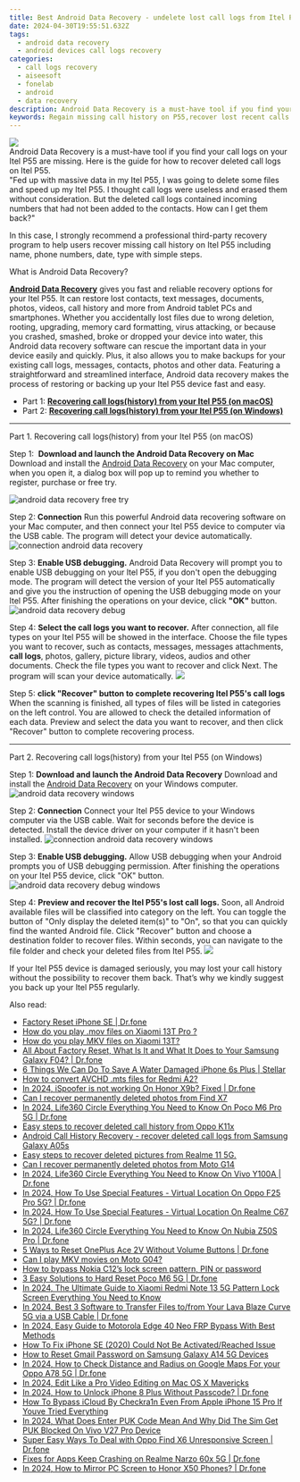```yaml
---
title: Best Android Data Recovery - undelete lost call logs from Itel P55
date: 2024-04-30T19:55:51.632Z
tags: 
  - android data recovery
  - android devices call logs recovery
categories: 
  - call logs recovery
  - aiseesoft
  - fonelab
  - android
  - data recovery
description: Android Data Recovery is a must-have tool if you find your call logs on your Itel P55 are missing. Here is the guide for how to recover deleted call logs on Itel P55.
keywords: Regain missing call history on P55,recover lost recent calls from Itel,retrieve wiped call logs Itel P55,Regain missing call history on Itel,restore deleted call history on Itel,undelete call numbers from Itel,get back deleted call history from P55 android,get back deleted call history from Itel android,Itel P55 call history disappeared,recover call history from P55,how can i find my deleted call history P55,how to recover deleted call history in Itel
---
```


<img src="https://img0mobiles.techidaily.com/images/best-assets/devices/itel/itel-p55/3.jpg" class="atpl-imgstyle"  />

<div class="atpl-content atpl-for-fonelab-android recover-call-logs">

<div class="atpl-post-description-part-1">
Android Data Recovery is a must-have tool if you find your call logs on your Itel P55 are missing. Here is the guide for how to recover deleted call logs on Itel P55.
</div>



<div class="atpl-post-description-part-2">
<div class="tpl-content-sub-paragraph-question">
  "Fed up with massive data in my Itel P55, I was going to delete some files and speed up my Itel P55. I thought call logs were useless and erased them without consideration. But the deleted call logs contained incoming numbers that had not been added to the contacts. How can I get them back?"
</div>
<div class="tpl-content-sub-paragraph-content">
  <p>
  In this case, I strongly recommend a professional third-party recovery program to help users recover missing call history on Itel P55 including name, phone numbers, date, type with simple steps.
  </p>
</div>
</div>

<div class="atpl-post-description-part-3">
<div class="tpl-content-sub-paragraph-title">
    What is Android Data Recovery?
</div>
<div class="tpl-content-sub-paragraph-content">
  <p>
  <a href="https://tools.techidaily.com/aiseesoft-android-data-recovery/" ><strong>Android Data Recovery</strong></a> gives you fast and reliable recovery options for your Itel P55. It can restore lost contacts, text messages, documents, photos, videos, call history and more from Android tablet PCs and smartphones. Whether you accidentally lost files due to wrong deletion, rooting, upgrading, memory card formatting, virus attacking, or because you crashed, smashed, broke or dropped your device into water, this Android data recovery software can rescue the important data in your device easily and quickly. Plus, it also allows you to make backups for your existing call logs, messages, contacts, photos and other data. Featuring a straightforward and streamlined interface, Android data recovery makes the process of restoring or backing up your  Itel P55 device fast and easy.
  </p>
</div>
</div>

<ul>
  <li>Part 1: <strong><a href="#p1"> Recovering call logs(history) from your Itel P55  (on macOS)</a></strong></li>
  <li>Part 2: <strong><a href="#p2"> Recovering call logs(history) from your Itel P55  (on Windows)</a></strong></li>
</ul>


<!-- Part 1 -->
<a id="p1" name="p1" ></a><hr>

<div>
  <span class="atpl-step-part-style">Part 1. Recovering call logs(history) from your Itel P55 (on macOS)</span>
</div>

<span class="atpl-stepstyle-a"><span>Step 1: </span></span> <strong>Download and launch the Android Data Recovery on Mac</strong>
Download and install the <a href="https://tools.techidaily.com/aiseesoft-android-data-recovery/" >Android Data Recovery</a> on your Mac computer, when you open it, a dialog box will pop up to remind you whether to register, purchase or free try.

<img src="https://tools.techidaily.com/images/apps/aiseesoft/android-data-recovery/mac-free-try.png" class="atpl-imgstyle" alt="android data recovery free try" />

<span class="atpl-stepstyle-a"><span>Step 2: </span></span> <strong>Connection</strong>
Run this powerful Android data recovering software on your Mac computer, and then connect your Itel P55 device to computer via the USB cable. The program will detect your device automatically.
<img src="https://tools.techidaily.com/images/apps/aiseesoft/android-data-recovery/mac-connection-interface.jpg" class="atpl-imgstyle" alt="connection android data recovery" />

<span class="atpl-stepstyle-a"><span>Step 3: </span></span> <strong>Enable USB debugging.</strong>
Android Data Recovery will prompt you to enable USB debugging on your Itel P55, if you don't open the debugging mode. The program will detect the version of your Itel P55 automatically and give you the instruction of opening the USB debugging mode on your Itel P55. After finishing the operations on your device, click <strong>"OK"</strong> button.
<img src="https://tools.techidaily.com/images/apps/aiseesoft/android-data-recovery/mac-android-usb-debug.jpg"  class="atpl-imgstyle" alt="android data recovery debug" />

<span class="atpl-stepstyle-a"><span>Step 4: </span></span> <strong>Select the call logs you want to recover.</strong>
After connection, all file types on your Itel P55 will be showed in the interface. Choose the file types you want to recover, such as contacts, messages, messages attachments, <b>call logs</b>, photos, gallery, picture library, videos, audios and other documents. Check the file types you want to recover and click Next. The program will scan your device automatically.
<img src="https://tools.techidaily.com/images/apps/aiseesoft/android-data-recovery/mac-choose-type-call-logs.jpg" class="atpl-imgstyle"  />

<span class="atpl-stepstyle-a"><span>Step 5: </span></span> <strong>click "Recover" button to  complete recovering Itel P55's call logs</strong>
When the scanning is finished, all types of files will be listed in categories on the left control. You are allowed to check the detailed information of each data. Preview and select the data you want to recover, and then click "Recover" button to complete recovering process.


<a id="p2" name="p2"></a><hr>

<!-- Part 2 -->
<div>
  <span class="atpl-step-part-style">Part 2. Recovering call logs(history) from your Itel P55 (on Windows)</span>
</div>

<span class="atpl-stepstyle-a"><span>Step 1: </span></span> <strong>Download and launch the Android Data Recovery</strong>
Download and install the <a href="https://tools.techidaily.com/aiseesoft-android-data-recovery/" >Android Data Recovery</a> on your Windows computer.
<img src="https://tools.techidaily.com/images/apps/aiseesoft/android-data-recovery/win-start-interface.png"  class="atpl-imgstyle" alt="android data recovery windows" />

<span class="atpl-stepstyle-a"><span>Step 2: </span></span> <strong>Connection</strong>
Connect your Itel P55 device to your Windows computer via the USB cable. Wait for seconds before the device is detected. Install the device driver on your computer if it hasn't been installed.
<img src="https://tools.techidaily.com/images/apps/aiseesoft/android-data-recovery/win-connection-interface.png" class="atpl-imgstyle" alt="connection android data recovery windows" />

<span class="atpl-stepstyle-a"><span>Step 3: </span></span> <strong>Enable USB debugging.</strong>
Allow USB debugging when your Android prompts you of USB debugging permission. After finishing the operations on your Itel P55 device, click "OK" button.
<img src="https://tools.techidaily.com/images/apps/aiseesoft/android-data-recovery/win-android-usb-debug.png" class="atpl-imgstyle" alt="android data recovery debug windows" />

<span class="atpl-stepstyle-a"><span>Step 4: </span></span> <strong>Preview and recover the Itel P55's lost call logs.</strong>
Soon, all Android available files will be classified into category on the left. You can toggle the button of "Only display the deleted item(s)" to "On", so that you can quickly find the wanted Android file. Click "Recover" button and choose a destination folder to recover files. Within seconds, you can navigate to the file folder and check your deleted files from Itel P55.
<img src="https://tools.techidaily.com/images/apps/aiseesoft/android-data-recovery/win-recover-call-logs.png" class="atpl-imgstyle"  />

<div class="atpl-post-description-part-4">
<div class="tpl-content-sub-paragraph-normal">
  <p>
    If your Itel P55 device is damaged seriously, you may lost your call history without the possibility to recover them back. That’s why we kindly suggest you back up your Itel P55 regularly.
  </p>
</div>
</div>

<ins class="adsbygoogle"
     style="display:block"
     data-ad-client="ca-pub-7571918770474297"
     data-ad-slot="8358498916"
     data-ad-format="auto"
     data-full-width-responsive="true"></ins>



</div>
<ins class="adsbygoogle"
    style="display:block"
    data-ad-format="autorelaxed"
    data-ad-client="ca-pub-7571918770474297"
    data-ad-slot="1223367746"></ins>

<span class="atpl-alsoreadstyle">Also read:</span>
<div><ul>
<li><a href="https://phone-solutions.techidaily.com/factory-reset-iphone-se-drfone-by-drfone-ios-system-repair-ios-system-repair/"><u>Factory Reset iPhone SE | Dr.fone</u></a></li>
<li><a href="https://phone-solutions.techidaily.com/how-do-you-play-mov-files-on-xiaomi-13t-pro-by-aiseesoft-video-converter-play-mov-on-android/"><u>How do you play .mov files on Xiaomi 13T Pro ?</u></a></li>
<li><a href="https://phone-solutions.techidaily.com/how-do-you-play-mkv-files-on-xiaomi-13t-by-aiseesoft-video-converter-play-mkv-on-android/"><u>How do you play MKV files on Xiaomi 13T?</u></a></li>
<li><a href="https://phone-solutions.techidaily.com/all-about-factory-reset-what-is-it-and-what-it-does-to-your-samsung-galaxy-f04-drfone-by-drfone-reset-android-reset-android/"><u>All About Factory Reset, What Is It and What It Does to Your Samsung Galaxy F04? | Dr.fone</u></a></li>
<li><a href="https://phone-solutions.techidaily.com/6-things-we-can-do-to-save-a-water-damaged-iphone-6s-plus-stellar-by-stellar-data-recovery-ios-iphone-data-recovery/"><u>6 Things We Can Do To Save A Water Damaged iPhone 6s Plus | Stellar</u></a></li>
<li><a href="https://phone-solutions.techidaily.com/how-to-convert-avchd-mts-files-for-redmi-a2-by-aiseesoft-video-converter-play-mts-on-android/"><u>How to convert AVCHD .mts files for Redmi A2? </u></a></li>
<li><a href="https://phone-solutions.techidaily.com/in-2024-ispoofer-is-not-working-on-honor-x9b-fixed-drfone-by-drfone-virtual-android/"><u>In 2024, iSpoofer is not working On Honor X9b? Fixed | Dr.fone</u></a></li>
<li><a href="https://phone-solutions.techidaily.com/can-i-recover-permanently-deleted-photos-from-find-x7-by-stellar-photo-recovery-android-mobile-photo-recover/"><u>Can I recover permanently deleted photos from Find X7</u></a></li>
<li><a href="https://phone-solutions.techidaily.com/in-2024-life360-circle-everything-you-need-to-know-on-poco-m6-pro-5g-drfone-by-drfone-virtual-android/"><u>In 2024, Life360 Circle Everything You Need to Know On Poco M6 Pro 5G | Dr.fone</u></a></li>
<li><a href="https://phone-solutions.techidaily.com/easy-steps-to-recover-deleted-call-history-from-oppo-k11x-by-fonelab-android-recover-call-logs/"><u>Easy steps to recover deleted call history from Oppo K11x</u></a></li>
<li><a href="https://phone-solutions.techidaily.com/android-call-history-recovery-recover-deleted-call-logs-from-samsung-galaxy-a05s-by-fonelab-android-recover-call-logs/"><u>Android Call History Recovery - recover deleted call logs from Samsung Galaxy A05s</u></a></li>
<li><a href="https://phone-solutions.techidaily.com/easy-steps-to-recover-deleted-pictures-from-realme-11-5g-by-fonelab-android-recover-pictures/"><u>Easy steps to recover deleted pictures from Realme 11 5G.</u></a></li>
<li><a href="https://phone-solutions.techidaily.com/can-i-recover-permanently-deleted-photos-from-moto-g14-by-stellar-photo-recovery-android-mobile-photo-recover/"><u>Can I recover permanently deleted photos from Moto G14</u></a></li>
<li><a href="https://phone-solutions.techidaily.com/in-2024-life360-circle-everything-you-need-to-know-on-vivo-y100a-drfone-by-drfone-virtual-android/"><u>In 2024, Life360 Circle Everything You Need to Know On Vivo Y100A | Dr.fone</u></a></li>
<li><a href="https://phone-solutions.techidaily.com/in-2024-how-to-use-special-features-virtual-location-on-oppo-f25-pro-5g-drfone-by-drfone-virtual-android/"><u>In 2024, How To Use Special Features - Virtual Location On Oppo F25 Pro 5G? | Dr.fone</u></a></li>
<li><a href="https://phone-solutions.techidaily.com/in-2024-how-to-use-special-features-virtual-location-on-realme-c67-5g-drfone-by-drfone-virtual-android/"><u>In 2024, How To Use Special Features - Virtual Location On Realme C67 5G? | Dr.fone</u></a></li>
<li><a href="https://phone-solutions.techidaily.com/in-2024-life360-circle-everything-you-need-to-know-on-nubia-z50s-pro-drfone-by-drfone-virtual-android/"><u>In 2024, Life360 Circle Everything You Need to Know On Nubia Z50S Pro | Dr.fone</u></a></li>
<li><a href="https://phone-solutions.techidaily.com/5-ways-to-reset-oneplus-ace-2v-without-volume-buttons-drfone-by-drfone-reset-android-reset-android/"><u>5 Ways to Reset OnePlus Ace 2V Without Volume Buttons | Dr.fone</u></a></li>
<li><a href="https://phone-solutions.techidaily.com/can-i-play-mkv-movies-on-moto-g04-by-aiseesoft-video-converter-play-mkv-on-android/"><u>Can I play MKV movies on Moto G04?</u></a></li>
<li><a href="https://phone-solutions.techidaily.com/how-to-bypass-nokia-c12-s-lock-screen-pattern-pin-or-password-by-drfone-android-unlock-android-unlock/"><u>How to bypass Nokia C12’s lock screen pattern, PIN or password</u></a></li>
<li><a href="https://phone-solutions.techidaily.com/3-easy-solutions-to-hard-reset-poco-m6-5g-drfone-by-drfone-reset-android-reset-android/"><u>3 Easy Solutions to Hard Reset Poco M6 5G | Dr.fone</u></a></li>
<li><a href="https://unlock-android.techidaily.com/in-2024-the-ultimate-guide-to-xiaomi-redmi-note-13-5g-pattern-lock-screen-everything-you-need-to-know-by-drfone-android/"><u>In 2024, The Ultimate Guide to Xiaomi Redmi Note 13 5G Pattern Lock Screen Everything You Need to Know</u></a></li>
<li><a href="https://android-transfer.techidaily.com/in-2024-best-3-software-to-transfer-files-tofrom-your-lava-blaze-curve-5g-via-a-usb-cable-drfone-by-drfone-transfer-from-android-transfer-from-android/"><u>In 2024, Best 3 Software to Transfer Files to/from Your Lava Blaze Curve 5G via a USB Cable | Dr.fone</u></a></li>
<li><a href="https://android-frp.techidaily.com/in-2024-easy-guide-to-motorola-edge-40-neo-frp-bypass-with-best-methods-by-drfone-android/"><u>In 2024, Easy Guide to Motorola Edge 40 Neo FRP Bypass With Best Methods</u></a></li>
<li><a href="https://activate-lock.techidaily.com/how-to-fix-iphone-se-2020-could-not-be-activatedreached-issue-by-drfone-ios/"><u>How To Fix iPhone SE (2020) Could Not Be Activated/Reached Issue</u></a></li>
<li><a href="https://android-unlock.techidaily.com/how-to-reset-gmail-password-on-samsung-galaxy-a14-5g-devices-by-drfone-android/"><u>How to Reset Gmail Password on Samsung Galaxy A14 5G Devices</u></a></li>
<li><a href="https://android-location-track.techidaily.com/in-2024-how-to-check-distance-and-radius-on-google-maps-for-your-oppo-a78-5g-drfone-by-drfone-virtual-android/"><u>In 2024, How to Check Distance and Radius on Google Maps For your Oppo A78 5G | Dr.fone</u></a></li>
<li><a href="https://ai-vdieo-software.techidaily.com/in-2024-edit-like-a-pro-video-editing-on-mac-os-x-mavericks/"><u>In 2024, Edit Like a Pro Video Editing on Mac OS X Mavericks</u></a></li>
<li><a href="https://iphone-unlock.techidaily.com/in-2024-how-to-unlock-iphone-8-plus-without-passcode-drfone-by-drfone-ios/"><u>In 2024, How to Unlock iPhone 8 Plus Without Passcode? | Dr.fone</u></a></li>
<li><a href="https://activate-lock.techidaily.com/how-to-bypass-icloud-by-checkra1n-even-from-apple-iphone-15-pro-if-youve-tried-everything-by-drfone-ios/"><u>How To Bypass iCloud By Checkra1n Even From Apple iPhone 15 Pro If Youve Tried Everything</u></a></li>
<li><a href="https://sim-unlock.techidaily.com/in-2024-what-does-enter-puk-code-mean-and-why-did-the-sim-get-puk-blocked-on-vivo-v27-pro-device-by-drfone-android/"><u>In 2024, What Does Enter PUK Code Mean And Why Did The Sim Get PUK Blocked On Vivo V27 Pro Device</u></a></li>
<li><a href="https://howto.techidaily.com/super-easy-ways-to-deal-with-oppo-find-x6-unresponsive-screen-drfone-by-drfone-fix-android-problems-fix-android-problems/"><u>Super Easy Ways To Deal with Oppo Find X6 Unresponsive Screen | Dr.fone</u></a></li>
<li><a href="https://howto.techidaily.com/fixes-for-apps-keep-crashing-on-realme-narzo-60x-5g-drfone-by-drfone-fix-android-problems-fix-android-problems/"><u>Fixes for Apps Keep Crashing on Realme Narzo 60x 5G | Dr.fone</u></a></li>
<li><a href="https://screen-mirror.techidaily.com/in-2024-how-to-mirror-pc-screen-to-honor-x50-phones-drfone-by-drfone-android/"><u>In 2024, How to Mirror PC Screen to Honor X50 Phones? | Dr.fone</u></a></li>
</ul></div>

